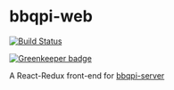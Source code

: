 # bbqpi-web

[![Build Status](https://travis-ci.org/mshogren/bbqpi-web.svg?branch=master)](https://travis-ci.org/mshogren/bbqpi-web)

[![Greenkeeper badge](https://badges.greenkeeper.io/mshogren/bbqpi-web.svg)](https://greenkeeper.io/)

A React-Redux front-end for [bbqpi-server](https://github.com/mshogren/bbqpi-server) 
